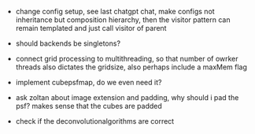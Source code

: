 - change config setup, see last chatgpt chat, make configs not inheritance but composition hierarchy, then the visitor pattern can remain templated and just call visitor of parent
- should backends be singletons?

- connect grid processing to multithreading, so that number of owrker threads also dictates the gridsize, also perhaps include a maxMem flag


- implement cubepsfmap, do we even need it?

- ask zoltan about image extension and padding, why should i pad the psf? makes sense that the cubes are padded
- check if the deconvolutionalgorithms are correct




